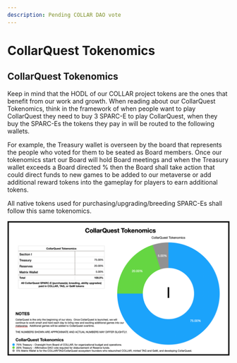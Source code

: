 ```yaml
---
description: Pending COLLAR DAO vote
---
```


# CollarQuest Tokenomics

## CollarQuest Tokenomics

Keep in mind that the HODL of our COLLAR project tokens are the ones that benefit from our work and growth.  When reading about our CollarQuest Tokenomics, think in the framework of when people want to play CollarQuest they need to buy 3 SPARC-E to play CollarQuest, when they buy the SPARC-Es the tokens they pay in will be routed to the following wallets. &#x20;

For example, the Treasury wallet is overseen by the board that represents the people who voted for them to be seated as Board members.  Once our tokenomics start our Board will hold Board meetings and when the Treasury wallet exceeds a Board directed % then the Board shall take action that could direct funds to new games to be added to our metaverse or add additional reward tokens into the gameplay for players to earn additional tokens.

All native tokens used for purchasing/upgrading/breeding SPARC-Es shall follow this same tokenomics.

![](<../../.gitbook/assets/Screen Shot 2021-11-08 at 8.12.00 AM.png>)
